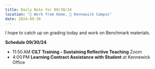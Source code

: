 ```yaml
---
title: Daily Note for 09/30/24
location: "🏡 Work from Home, 🏫 Kennewick Campus"
date: 2024-09-30
---
```

I hope to catch up on grading today and work on Benchmark materials.

**Schedule 09/30/24**

- 11:50 AM **CILT Training -  Sustaining Reflective Teaching** Zoom
- 4:00 PM **Learning Contract Assistance with Student** at Kennewick Office
